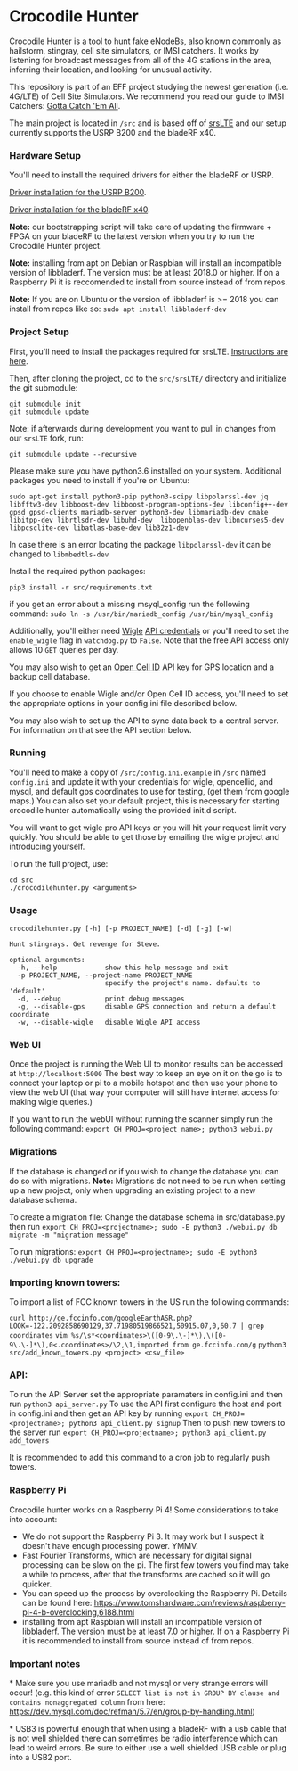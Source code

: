 # Crocodile Hunter

Crocodile Hunter is a tool to hunt fake eNodeBs, also known commonly as hailstorm, stingray, cell site simulators, or IMSI catchers. It works by listening for broadcast messages from all of the 4G stations in the area, inferring their location, and looking for unusual activity. 

This repository is part of an EFF project studying the newest generation (i.e. 4G/LTE) of Cell Site Simulators. We recommend you read our guide to IMSI Catchers: [Gotta Catch 'Em All](https://www.eff.org/wp/gotta-catch-em-all-understanding-how-imsi-catchers-exploit-cell-networks). 

The main project is located in `/src` and is based off of [srsLTE](https://github.com/srsLTE/srsLTE) and our setup currently supports the USRP B200 and the bladeRF x40.

### Hardware Setup 
You'll need to install the required drivers for either the bladeRF or USRP.

[Driver installation for the USRP B200](https://files.ettus.com/manual/page_install.html#install_linux).

[Driver installation for the bladeRF x40](https://github.com/Nuand/bladeRF/wiki/Getting-Started%3A-Linux#Easy_installation_for_Ubuntu_The_bladeRF_PPA).

**Note:** our bootstrapping script will take care of updating the firmware + FPGA on your bladeRF to the latest version when you try to run the Crocodile Hunter project.

**Note:** installing from apt on Debian or Raspbian will install an incompatible version of libbladerf. The version must be at least 2018.0 or higher. If on a Raspberry Pi it is reccomended to install from source instead of from repos. 

**Note:** If you are on Ubuntu or the version of libbladerf is >= 2018 you can install from repos like so: `sudo apt install libbladerf-dev`


### Project Setup

First, you'll need to install the packages required for srsLTE. [Instructions are here](https://github.com/srsLTE/srsLTE#build-instructions).

Then, after cloning the project, cd to the `src/srsLTE/` directory and initialize the git submodule:
```
git submodule init
git submodule update
```
Note: if afterwards during development you want to pull in changes from our `srsLTE` fork, run:
```
git submodule update --recursive
```

Please make sure you have python3.6 installed on your system. Additional packages you need to install if you're on Ubuntu:
```
sudo apt-get install python3-pip python3-scipy libpolarssl-dev jq  libfftw3-dev libboost-dev libboost-program-options-dev libconfig++-dev gpsd gpsd-clients mariadb-server python3-dev libmariadb-dev cmake libitpp-dev librtlsdr-dev libuhd-dev  libopenblas-dev libncurses5-dev libpcsclite-dev libatlas-base-dev lib32z1-dev
```
In case there is an error locating the package ```libpolarssl-dev``` it can be changed to ```libmbedtls-dev```

Install the required python packages:
```
pip3 install -r src/requirements.txt
```
if you get an error about a missing msyql_config run the following command:
`sudo ln -s /usr/bin/mariadb_config /usr/bin/mysql_config`

Additionally, you'll either need [Wigle](https://wigle.net/) [API credentials](https://api.wigle.net/) or you'll need to set the `enable_wigle` flag in `watchdog.py` to `False`. Note that the free API access only allows 10 `GET` queries per day.

You may also wish to get an [Open Cell ID](https://opencellid.org) API key for GPS location and a backup cell database. 

If you choose to enable Wigle and/or Open Cell ID access, you'll need to set the appropriate options in your config.ini file described below.

You may also wish to set up the API to sync data back to a central server. For information on that see the API section below. 

### Running
You'll need to make a copy of `/src/config.ini.example` in `/src` named `config.ini` and update it with your credentials for wigle, opencellid, and mysql, and default gps coordinates to use for testing, (get them from google maps.) You can also set your default project, this is necessary for starting crocodile hunter automatically using the provided init.d script. 

You will want to get wigle pro API keys or you will hit your request limit very quickly. You should be able to get those by emailing the wigle project and introducing yourself.


To run the full project, use:

```
cd src
./crocodilehunter.py <arguments>
```

### Usage
```
crocodilehunter.py [-h] [-p PROJECT_NAME] [-d] [-g] [-w]

Hunt stingrays. Get revenge for Steve.

optional arguments:
  -h, --help            show this help message and exit
  -p PROJECT_NAME, --project-name PROJECT_NAME
                        specify the project's name. defaults to 'default'
  -d, --debug           print debug messages
  -g, --disable-gps     disable GPS connection and return a default coordinate
  -w, --disable-wigle   disable Wigle API access
```

### Web UI
Once the project is running the Web UI to monitor results can be accessed at `http://localhost:5000`
The best way to keep an eye on it on the go is to connect your laptop or pi to a mobile hotspot and then use your phone to view the web UI (that way your computer will still have internet access for making wigle queries.)

If you want to run the webUI without running the scanner simply run the following command:
`export CH_PROJ=<project_name>; python3 webui.py`

### Migrations
If the database is changed or if you wish to change the database you can do so with migrations. **Note:** Migrations do not need to be run when setting up a new project, only when upgrading an existing project to a new database schema. 

To create a migration file:
Change the database schema in src/database.py then run
`export CH_PROJ=<projectname>; sudo -E python3 ./webui.py db migrate -m "migration message"`

To run migrations:
`export CH_PROJ=<projectname>; sudo -E python3 ./webui.py db upgrade`

### Importing known towers:
To import a list of FCC known towers in the US run the following commands:

`curl http://ge.fccinfo.com/googleEarthASR.php?LOOK=-122.2092858690129,37.71980519866521,50915.07,0,60.7 | grep coordinates`
`vim %s/\s*<coordinates>\([0-9\.\-]*\),\([0-9\.\-]*\),0<.coordinates>/\2,\1,imported from ge.fccinfo.com/g`
`python3 src/add_known_towers.py <project> <csv_file>`

### API:
To run the API Server set the appropriate paramaters in config.ini and then run `python3 api_server.py` 
To use the API first configure the host and port in config.ini and then get an API key by running
`export CH_PROJ=<projectname>; python3 api_client.py signup`
Then to push new towers to the server run
`export CH_PROJ=<projectname>; python3 api_client.py add_towers`

It is recommended to add this command to a cron job to regularly push towers. 

### Raspberry Pi
Crocodile hunter works on a Raspberry Pi 4! Some considerations to take into account:
* We do not support the Raspberry Pi 3. It may work but I suspect it doesn't have enough processing power. YMMV. 
* Fast Fourier Transforms, which are necessary for digital signal processing can be slow on the pi. The first few towers you find may take a while to process, after that the transforms are cached so it will go quicker. 
* You can speed up the process by overclocking the Raspberry Pi. Details can be found here:  https://www.tomshardware.com/reviews/raspberry-pi-4-b-overclocking,6188.html
* installing from apt Raspbian will install an incompatible version of libbladerf. The version must be at least 7.0 or higher. If on a Raspberry Pi it is recommended to install from source instead of from repos. 



### Important notes

\* Make sure you use mariadb and not mysql or very strange errors will occur! (e.g. this kind of error `SELECT list is not in GROUP BY clause and contains nonaggregated column` from here: https://dev.mysql.com/doc/refman/5.7/en/group-by-handling.html)

\* USB3 is powerful enough that when using a bladeRF with a usb cable that is not well shielded there can sometimes be radio interference which can lead to weird errors. Be sure to either use a well shielded USB cable or plug into a USB2 port.
